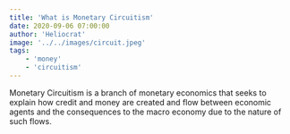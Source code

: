 ```yaml
---
title: 'What is Monetary Circuitism'
date: 2020-09-06 07:00:00
author: 'Heliocrat'
image: '../../images/circuit.jpeg'
tags:
    - 'money'
    - 'circuitism'
---
```



 Monetary Circuitism is a branch of monetary economics that seeks to explain how credit and money are created and flow between economic agents and the consequences to the macro economy due to the nature of such flows.